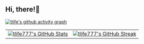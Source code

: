 ## Hi, there!👋

[![tlife's github activity graph](https://github-readme-activity-graph.vercel.app/graph?username=tlife777&bg_color=000000&color=15e5a6&line=07e9a5&point=0a855c&area=true&hide_border=true)](https://github.com/tlife777/github-readme-activity-graph)

<p align="center">
  <table>
    <tr>
      <td>
        <a href="https://github.com/tlife777">
          <img src="https://github-readme-stats.vercel.app/api?username=tlife777&show_icons=true&theme=gotham" alt="tlife777's GitHub Stats" />
        </a>
      </td>
      <td>
        <a href="https://github.com/tlife777">
          <img src="https://github-readme-streak-stats.herokuapp.com/?user=tlife777&theme=gotham" alt="tlife777's GitHub Streak" />
        </a>
      </td>
    </tr>
  </table>
</p>
